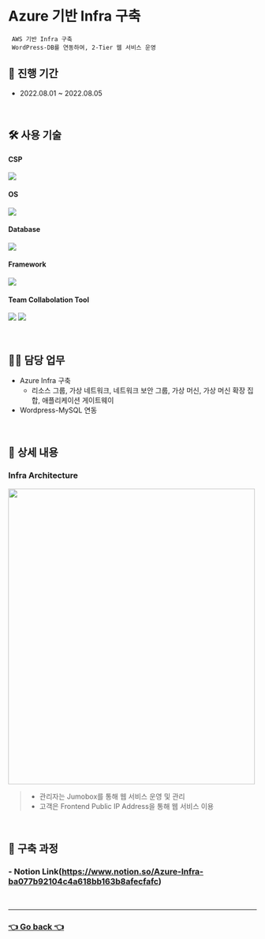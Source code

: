 # Azure 기반 Infra 구축
     AWS 기반 Infra 구축
     WordPress-DB를 연동하여, 2-Tier 웹 서비스 운영
     
## 📆 진행 기간
- 2022.08.01 ~ 2022.08.05

</br>

## 🛠 사용 기술
#### CSP
<img src="https://img.shields.io/badge/Microsoft Azure-0078D4?style=flat-square&logo=Microsoft Azure&logoColor=white"> <!--Azure-->
#### OS
<img src="https://img.shields.io/badge/Ubuntu-E95420?style=flat-square&logo=Ubuntu&logoColor=white"> <!--Ubuntu-->
#### Database
<img src="https://img.shields.io/badge/mysql-4479A1?style=flat-square&logo=mysql&logoColor=white"> <!--Mysql-->
#### Framework
<img src="https://img.shields.io/badge/WordPress-21759B?style=flat-square&logo=WordPress&logoColor=white"> <!--Spring-->
#### Team Collabolation Tool
<img src="https://img.shields.io/badge/Notion-000000?style=flat-square&logo=Notion&logoColor=white"> <!--Notion-->
<img src="https://img.shields.io/badge/Drawio-000000?style=flat-square&logo=Drawio&logoColor=white"> <!--Draw.io-->

</br>

## 💁‍♂️ 담당 업무
- Azure Infra 구축
    - 리소스 그룹, 가상 네트워크, 네트워크 보안 그룹, 가상 머신, 가상 머신 확장 집합, 애플리케이션 게이트웨이
- Wordpress-MySQL 연동

</br>

## 📖 상세 내용 
### Infra Architecture
<img src="https://user-images.githubusercontent.com/110655823/215587374-41fcd7d1-e7be-4c85-8d0c-2fdc241b6478.png"  width="500" height="600"/>

>- 관리자는 Jumobox를 통해 웹 서비스 운영 및 관리
>- 고객은 Frontend Public IP Address을 통해 웹 서비스 이용

</br>

## 🔗 구축 과정
### - Notion Link(https://www.notion.so/Azure-Infra-ba077b92104c4a618bb163b8afecfafc)

</br>

---

### [👈 Go back 👈](https://github.com/hyunjaebok)
